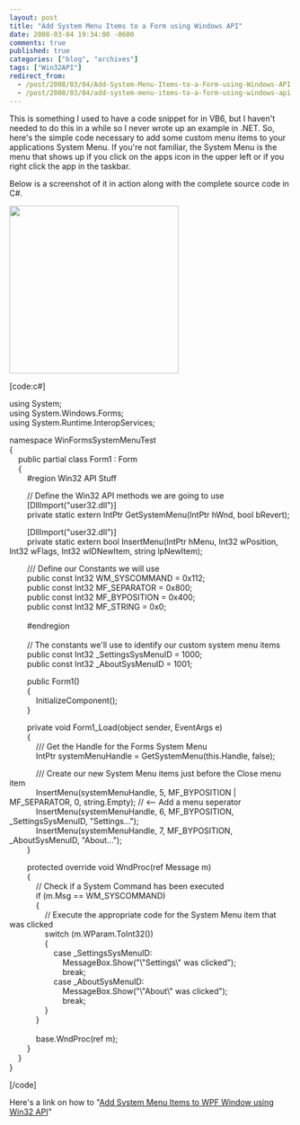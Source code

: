 ```yaml
---
layout: post
title: "Add System Menu Items to a Form using Windows API"
date: 2008-03-04 19:34:00 -0600
comments: true
published: true
categories: ["blog", "archives"]
tags: ["Win32API"]
redirect_from: 
  - /post/2008/03/04/Add-System-Menu-Items-to-a-Form-using-Windows-API
  - /post/2008/03/04/add-system-menu-items-to-a-form-using-windows-api
---
```

<!-- more -->
<p>This is something I used to have a code snippet for in VB6, but I haven't needed to do this in a while so I never wrote up an example in .NET. So, here's the simple code necessary to add some custom menu items to your applications System Menu. If you're not familiar, the System Menu is the menu that shows up if you click on the apps icon in the upper left or if you right click the app in the taskbar.</p>
<p>Below is a screenshot of it in action along with the complete source code in C#.</p>
<p><img src="/images/postsWin32API_AddSystemMenuItem.png" alt="" width="301" height="299" /></p>
<p>[code:c#]</p>
<p>using System;<br /> using System.Windows.Forms;<br /> using System.Runtime.InteropServices;</p>
<p>namespace WinFormsSystemMenuTest<br /> {<br /> &nbsp;&nbsp;&nbsp; public partial class Form1 : Form<br /> &nbsp;&nbsp;&nbsp; {<br /> &nbsp;&nbsp;&nbsp;&nbsp;&nbsp;&nbsp;&nbsp; #region Win32 API Stuff</p>
<p>&nbsp;&nbsp;&nbsp;&nbsp;&nbsp;&nbsp;&nbsp; // Define the Win32 API methods we are going to use<br /> &nbsp;&nbsp;&nbsp;&nbsp;&nbsp;&nbsp;&nbsp; [DllImport("user32.dll")]<br /> &nbsp;&nbsp;&nbsp;&nbsp;&nbsp;&nbsp;&nbsp; private static extern IntPtr GetSystemMenu(IntPtr hWnd, bool bRevert);</p>
<p>&nbsp;&nbsp;&nbsp;&nbsp;&nbsp;&nbsp;&nbsp; [DllImport("user32.dll")]<br /> &nbsp;&nbsp;&nbsp;&nbsp;&nbsp;&nbsp;&nbsp; private static extern bool InsertMenu(IntPtr hMenu, Int32 wPosition, Int32 wFlags, Int32 wIDNewItem, string lpNewItem);</p>
<p>&nbsp;&nbsp;&nbsp;&nbsp;&nbsp;&nbsp;&nbsp; /// Define our Constants we will use<br /> &nbsp;&nbsp;&nbsp;&nbsp;&nbsp;&nbsp;&nbsp; public const Int32 WM_SYSCOMMAND = 0x112;<br /> &nbsp;&nbsp;&nbsp;&nbsp;&nbsp;&nbsp;&nbsp; public const Int32 MF_SEPARATOR = 0x800;<br /> &nbsp;&nbsp;&nbsp;&nbsp;&nbsp;&nbsp;&nbsp; public const Int32 MF_BYPOSITION = 0x400;<br /> &nbsp;&nbsp;&nbsp;&nbsp;&nbsp;&nbsp;&nbsp; public const Int32 MF_STRING = 0x0;<br /> &nbsp;&nbsp;&nbsp;&nbsp;&nbsp;&nbsp;&nbsp; <br /> &nbsp;&nbsp;&nbsp;&nbsp;&nbsp;&nbsp;&nbsp; #endregion<br /> &nbsp;&nbsp;&nbsp;&nbsp;&nbsp;&nbsp;&nbsp; <br /> &nbsp;&nbsp;&nbsp;&nbsp;&nbsp;&nbsp;&nbsp; // The constants we'll use to identify our custom system menu items<br /> &nbsp;&nbsp;&nbsp;&nbsp;&nbsp;&nbsp;&nbsp; public const Int32 _SettingsSysMenuID = 1000;<br /> &nbsp;&nbsp;&nbsp;&nbsp;&nbsp;&nbsp;&nbsp; public const Int32 _AboutSysMenuID = 1001;</p>
<p>&nbsp;&nbsp;&nbsp;&nbsp;&nbsp;&nbsp;&nbsp; public Form1()<br /> &nbsp;&nbsp;&nbsp;&nbsp;&nbsp;&nbsp;&nbsp; {<br /> &nbsp;&nbsp;&nbsp;&nbsp;&nbsp;&nbsp;&nbsp;&nbsp;&nbsp;&nbsp;&nbsp; InitializeComponent();<br /> &nbsp;&nbsp;&nbsp;&nbsp;&nbsp;&nbsp;&nbsp; }</p>
<p>&nbsp;&nbsp;&nbsp;&nbsp;&nbsp;&nbsp;&nbsp; private void Form1_Load(object sender, EventArgs e)<br /> &nbsp;&nbsp;&nbsp;&nbsp;&nbsp;&nbsp;&nbsp; {<br /> &nbsp;&nbsp;&nbsp;&nbsp;&nbsp;&nbsp;&nbsp;&nbsp;&nbsp;&nbsp;&nbsp; /// Get the Handle for the Forms System Menu<br /> &nbsp;&nbsp;&nbsp;&nbsp;&nbsp;&nbsp;&nbsp;&nbsp;&nbsp;&nbsp;&nbsp; IntPtr systemMenuHandle = GetSystemMenu(this.Handle, false);</p>
<p>&nbsp;&nbsp;&nbsp;&nbsp;&nbsp;&nbsp;&nbsp;&nbsp;&nbsp;&nbsp;&nbsp; /// Create our new System Menu items just before the Close menu item<br /> &nbsp;&nbsp;&nbsp;&nbsp;&nbsp;&nbsp;&nbsp;&nbsp;&nbsp;&nbsp;&nbsp; InsertMenu(systemMenuHandle, 5, MF_BYPOSITION | MF_SEPARATOR, 0, string.Empty); // &lt;-- Add a menu seperator<br /> &nbsp;&nbsp;&nbsp;&nbsp;&nbsp;&nbsp;&nbsp;&nbsp;&nbsp;&nbsp;&nbsp; InsertMenu(systemMenuHandle, 6, MF_BYPOSITION, _SettingsSysMenuID, "Settings...");<br /> &nbsp;&nbsp;&nbsp;&nbsp;&nbsp;&nbsp;&nbsp;&nbsp;&nbsp;&nbsp;&nbsp; InsertMenu(systemMenuHandle, 7, MF_BYPOSITION, _AboutSysMenuID, "About...");<br /> &nbsp;&nbsp;&nbsp;&nbsp;&nbsp;&nbsp;&nbsp; }</p>
<p>&nbsp;&nbsp;&nbsp;&nbsp;&nbsp;&nbsp;&nbsp; protected override void WndProc(ref Message m)<br /> &nbsp;&nbsp;&nbsp;&nbsp;&nbsp;&nbsp;&nbsp; {<br /> &nbsp;&nbsp;&nbsp;&nbsp;&nbsp;&nbsp;&nbsp;&nbsp;&nbsp;&nbsp;&nbsp; // Check if a System Command has been executed<br /> &nbsp;&nbsp;&nbsp;&nbsp;&nbsp;&nbsp;&nbsp;&nbsp;&nbsp;&nbsp;&nbsp; if (m.Msg == WM_SYSCOMMAND)<br /> &nbsp;&nbsp;&nbsp;&nbsp;&nbsp;&nbsp;&nbsp;&nbsp;&nbsp;&nbsp;&nbsp; {<br /> &nbsp;&nbsp;&nbsp;&nbsp;&nbsp;&nbsp;&nbsp;&nbsp;&nbsp;&nbsp;&nbsp;&nbsp;&nbsp;&nbsp;&nbsp; // Execute the appropriate code for the System Menu item that was clicked<br /> &nbsp;&nbsp;&nbsp;&nbsp;&nbsp;&nbsp;&nbsp;&nbsp;&nbsp;&nbsp;&nbsp;&nbsp;&nbsp;&nbsp;&nbsp; switch (m.WParam.ToInt32())<br /> &nbsp;&nbsp;&nbsp;&nbsp;&nbsp;&nbsp;&nbsp;&nbsp;&nbsp;&nbsp;&nbsp;&nbsp;&nbsp;&nbsp;&nbsp; {<br /> &nbsp;&nbsp;&nbsp;&nbsp;&nbsp;&nbsp;&nbsp;&nbsp;&nbsp;&nbsp;&nbsp;&nbsp;&nbsp;&nbsp;&nbsp;&nbsp;&nbsp;&nbsp;&nbsp; case _SettingsSysMenuID:<br /> &nbsp;&nbsp;&nbsp;&nbsp;&nbsp;&nbsp;&nbsp;&nbsp;&nbsp;&nbsp;&nbsp;&nbsp;&nbsp;&nbsp;&nbsp;&nbsp;&nbsp;&nbsp;&nbsp;&nbsp;&nbsp;&nbsp;&nbsp; MessageBox.Show("\"Settings\" was clicked");<br /> &nbsp;&nbsp;&nbsp;&nbsp;&nbsp;&nbsp;&nbsp;&nbsp;&nbsp;&nbsp;&nbsp;&nbsp;&nbsp;&nbsp;&nbsp;&nbsp;&nbsp;&nbsp;&nbsp;&nbsp;&nbsp;&nbsp;&nbsp; break;<br /> &nbsp;&nbsp;&nbsp;&nbsp;&nbsp;&nbsp;&nbsp;&nbsp;&nbsp;&nbsp;&nbsp;&nbsp;&nbsp;&nbsp;&nbsp;&nbsp;&nbsp;&nbsp;&nbsp; case _AboutSysMenuID:<br /> &nbsp;&nbsp;&nbsp;&nbsp;&nbsp;&nbsp;&nbsp;&nbsp;&nbsp;&nbsp;&nbsp;&nbsp;&nbsp;&nbsp;&nbsp;&nbsp;&nbsp;&nbsp;&nbsp;&nbsp;&nbsp;&nbsp;&nbsp; MessageBox.Show("\"About\" was clicked");<br /> &nbsp;&nbsp;&nbsp;&nbsp;&nbsp;&nbsp;&nbsp;&nbsp;&nbsp;&nbsp;&nbsp;&nbsp;&nbsp;&nbsp;&nbsp;&nbsp;&nbsp;&nbsp;&nbsp;&nbsp;&nbsp;&nbsp;&nbsp; break;<br /> &nbsp;&nbsp;&nbsp;&nbsp;&nbsp;&nbsp;&nbsp;&nbsp;&nbsp;&nbsp;&nbsp;&nbsp;&nbsp;&nbsp;&nbsp; }<br /> &nbsp;&nbsp;&nbsp;&nbsp;&nbsp;&nbsp;&nbsp;&nbsp;&nbsp;&nbsp;&nbsp; }<br /> &nbsp;&nbsp;&nbsp;&nbsp;&nbsp;&nbsp;&nbsp;&nbsp;&nbsp;&nbsp;&nbsp; <br /> &nbsp;&nbsp;&nbsp;&nbsp;&nbsp;&nbsp;&nbsp;&nbsp;&nbsp;&nbsp;&nbsp; base.WndProc(ref m);<br /> &nbsp;&nbsp;&nbsp;&nbsp;&nbsp;&nbsp;&nbsp; }<br /> &nbsp;&nbsp;&nbsp; }<br /> }</p>
<p>[/code]</p>
<p>Here's a link on how to "<a href="/post/2008/03/Add-System-Menu-Items-to-WPF-Window-using-Win32-API.aspx">Add System Menu Items to WPF Window using Win32 API</a>"</p>
